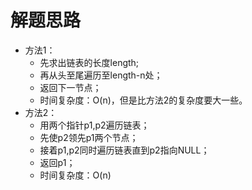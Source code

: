 # 解题思路
- 方法1：
	- 先求出链表的长度length;
	- 再从头至尾遍历至length-n处；
	- 返回下一节点；
	- 时间复杂度：O(n)，但是比方法2的复杂度要大一些。
- 方法2：
	- 用两个指针p1,p2遍历链表；
	- 先使p2领先p1两个节点；
	- 接着p1,p2同时遍历链表直到p2指向NULL；
	- 返回p1；
	- 时间复杂度：O(n)